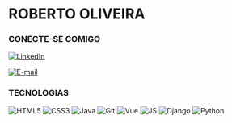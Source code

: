# ROBERTO OLIVEIRA

### CONECTE-SE COMIGO

[![LinkedIn](https://img.shields.io/badge/LinkedIn-000?style=for-the-badge&logo=linkedin&logoColor=white)](https://www.linkedin.com/in/roberto-oliveira-613987254/)

[![E-mail](https://img.shields.io/badge/-Email-000?style=for-the-badge&logo=microsoft-outlook&logoColor=FFF)](mailto:SEUEMAIL)

### TECNOLOGIAS

![HTML5](https://img.shields.io/badge/HTML5-000?style=for-the-badge&logo=html5&logoColor=white)
![CSS3](https://img.shields.io/badge/CSS3-000?style=for-the-badge&logo=css3&logoColor=white)
![Java](https://img.shields.io/badge/Java-000?style=for-the-badge&logo=java)
![Git](https://img.shields.io/badge/GIT-000?style=for-the-badge&logo=git&logoColor=white)
![Vue](https://img.shields.io/badge/VUE-000?style=for-the-badge&logo=vue&logoColor=white)
![JS](https://img.shields.io/badge/JS-000?style=for-the-badge&logo=js&logoColor=white)
![Django](https://img.shields.io/badge/JS-000?style=for-the-badge&logo=js&logoColor=white)
![Python](https://img.shields.io/badge/JS-000?style=for-the-badge&logo=js&logoColor=white)
##
